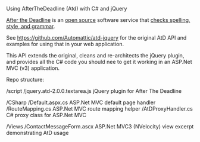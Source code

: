 Using AfterTheDeadline (Atd) with C# and jQuery

[After the Deadline](http://www.afterthedeadline.com) is an [open source](http://open.afterthedeadline.com/) software service that [checks spelling, style, and grammar](http://www.afterthedeadline.com/features.slp).

See https://github.com/Automattic/atd-jquery for the original AtD API and examples for using that in your web application.

This API extends the original, cleans and re-architects the jQuery plugin, and provides all the C# code you should nee to get it working in an ASP.Net MVC (v3) application.

Repo structure:

/script
    /jquery.atd-2.0.0.textarea.js           jQuery plugin for After The Deadline 
    
/CSharp
    /Default.aspx.cs                        ASP.Net MVC default page handler
    /RouteMapping.cs                        ASP.Net MVC route mapping helper 
    /AtDProxyHandler.cs                     C# proxy class for ASP.Net MVC

/Views
    /ContactMessageForm.ascx                ASP.Net MVC3 (NVelocity) view excerpt demonstrating AtD usage
